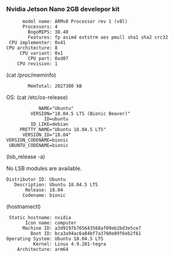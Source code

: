 ### Nvidia Jetson Nano 2GB develepor kit

          model name: ARMv8 Processor rev 1 (v8l)
          Processors: 4
            BogoMIPS: 38.40
            Features: fp asimd evtstrm aes pmull sha1 sha2 crc32
     CPU implementer: 0x41
    CPU architecture: 8
         CPU variant: 0x1
            CPU part: 0xd07
        CPU revision: 1
 

(cat /proc/meminfo)


            MemTotal: 2027380 kB

 
OS:
(cat /etc/os-release)

    
                NAME="Ubuntu"
             VERSION="18.04.5 LTS (Bionic Beaver)"
                  ID=ubuntu
             ID_LIKE=debian
         PRETTY_NAME="Ubuntu 18.04.5 LTS"
          VERSION_ID="18.04"
    VERSION_CODENAME=bionic
     UBUNTU_CODENAME=bionic
 
(lsb_release -a)

No LSB modules are available.

    Distributor ID: Ubuntu
       Description: Ubuntu 18.04.5 LTS
           Release: 18.04
          Codename: bionic
 
(hostnamectl)

     Static hostname: nvidia
           Icon name: computer
          Machine ID: a3d9197b765643568af09eb2bd3e5ce7
             Boot ID: bca3a94ac6a84bf7a3760e89f6eb2f61
    Operating System: Ubuntu 18.04.5 LTS
              Kernel: Linux 4.9.201-tegra
        Architecture: arm64
